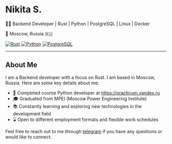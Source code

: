 # Nikita S.

👨‍💻 Backend Developer | Rust | Python | PostgreSQL | Linux | Docker

📍 Moscow, Russia 🇷🇺

[![Rust](https://img.shields.io/badge/rust-%23000000.svg?&style=for-the-badge&logo=rust&logoColor=white)](https://www.rust-lang.org/)
[![Python](https://img.shields.io/badge/python%20-%2314354C.svg?&style=for-the-badge&logo=python&logoColor=white)](https://www.python.org/)
[![PostgreSQL](https://img.shields.io/badge/postgres-%23316192.svg?&style=for-the-badge&logo=postgresql&logoColor=white)](https://www.postgresql.org/)

---

## About Me

I am a Backend developer with a focus on Rust. I am based in Moscow, Russia. Here are some key details about me:
- 💼 Completed course Python developer at https://practicum.yandex.ru
- 🎓 Graduated from MPEI (Moscow Power Engineering Institute)
- 📚 Constantly learning and exploring new technologies in the development field
- ⌛ Open to different employment formats and flexible work schedules

Feel free to reach out to me through [telegram](https://t.me/devqsl) if you have any questions or would like to connect.



<!--
**nikita141150/nikita141150** is a ✨ _special_ ✨ repository because its `README.md` (this file) appears on your GitHub profile.

Here are some ideas to get you started:

- 🔭 I’m currently working on ...
- 🌱 I’m currently learning ...
- 👯 I’m looking to collaborate on ...
- 🤔 I’m looking for help with ...
- 💬 Ask me about ...
- 📫 How to reach me: ...
- 😄 Pronouns: ...
- ⚡ Fun fact: ...
-->
